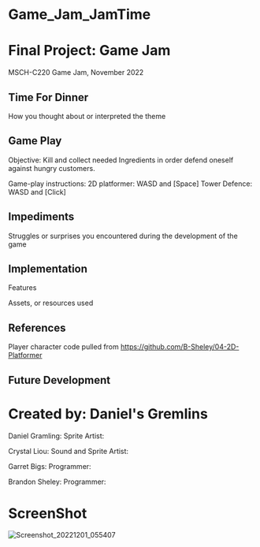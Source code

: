 # Game_Jam_JamTime
# Final Project: Game Jam
MSCH-C220 Game Jam, November 2022

## Time For Dinner
How you thought about or interpreted the theme

## Game Play
Objective: Kill and collect needed Ingredients in order defend oneself against hungry customers.  

Game-play instructions:
2D platformer: WASD and [Space]
Tower Defence: WASD and [Click]

## Impediments
Struggles or surprises you encountered during the development of the game

## Implementation
Features

Assets, or resources used

## References
Player character code pulled from https://github.com/B-Sheley/04-2D-Platformer

## Future Development

# Created by: Daniel's Gremlins

Daniel Gramling: Sprite Artist:

Crystal Liou: Sound and Sprite Artist:

Garret Bigs: Programmer:

Brandon Sheley: Programmer:

# ScreenShot

![Screenshot_20221201_055407](https://user-images.githubusercontent.com/112135501/205176474-6f6534ee-3926-4dcf-8532-1577a570debe.png)
